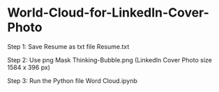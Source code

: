 # World-Cloud-for-LinkedIn-Cover-Photo

Step 1: Save Resume as txt file
Resume.txt

Step 2: Use png Mask
Thinking-Bubble.png (LinkedIn Cover Photo size 1584 x 396 px)

Step 3: Run the Python file
Word Cloud.ipynb
